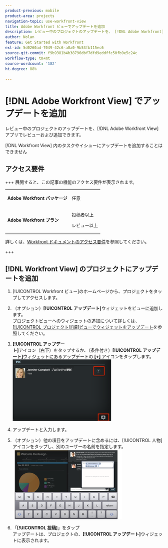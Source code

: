 ```yaml
---
product-previous: mobile
product-area: projects
navigation-topic: use-workfront-view
title: Adobe Workfront ビューでアップデートを追加
description: レビュー中のプロジェクトのアップデートを、 [!DNL Adobe Workfront]  ビューアプリでレビューおよび追加できます。
author: Nolan
feature: Get Started with Workfront
exl-id: 5d0260ad-7049-42c6-a8a0-9b53fb115ec6
source-git-commit: f9b9381b4b38796dbf7dfd9eddffc50fb9e5c24c
workflow-type: tm+mt
source-wordcount: '182'
ht-degree: 88%

---
```


# [!DNL Adobe Workfront View] でアップデートを追加

レビュー中のプロジェクトのアップデートを、[!DNL Adobe Workfront View] アプリでレビューおよび追加できます。

[!DNL Workfront View] 内のタスクやイシューにアップデートを追加することはできません

## アクセス要件

+++ 展開すると、この記事の機能のアクセス要件が表示されます。

<table style="table-layout:auto"> 
 <col> 
 </col> 
 <col> 
 </col> 
 <tbody> 
  <tr> 
   <td role="rowheader"><strong>Adobe Workfront パッケージ</strong></td> 
   <td> <p>任意</p> </td> 
  </tr> 
  <tr> 
   <td role="rowheader"><strong>Adobe Workfront プラン</strong></td> 
   <td> 
   <p>投稿者以上</p>
   <p>レビュー以上</p> </td> 
  </tr> 
 </tbody> 
</table>

詳しくは、[Workfront ドキュメントのアクセス要件](/help/quicksilver/administration-and-setup/add-users/access-levels-and-object-permissions/access-level-requirements-in-documentation.md)を参照してください。

+++

## [!DNL Workfront View] のプロジェクトにアップデートを追加

1. [!UICONTROL Workfront ビュー]のホームページから、プロジェクトをタップしてアクセスします。
1. （オプション）**[!UICONTROL アップデート]**&#x200B;ウィジェットをビューに追加します。\
   プロジェクトビューへのウィジェットの追加について詳しくは、[[!UICONTROL プロジェクト詳細]ビューでウィジェットをアップデート](../../../workfront-basics/mobile-apps/using-workfront-view/update-widgets-in-workfront-view.md)を参照してください。

1. **[!UICONTROL アップデート]**&#x200B;アイコン（右下）をタップするか、（条件付き）**[!UICONTROL アップデート]**&#x200B;ウィジェットにあるアップデートの **[+]** アイコンをタップします。\
   ![[!DNL workfront_view_updates_icon]png](assets/workfront-view-updates-icon-315x196.png)

1. アップデートと入力します。
1. （オプション）他の項目をアップデートに含めるには、[!UICONTROL 人物]アイコンをタップし、別のユーザーの名前を指定します。\
   ![&#x200B; モバイルアプリのアップデート &#x200B;](assets/screen-shot-2014-002-21-at-2.57.44-pm-350x222.png)

1. 「**[!UICONTROL 投稿]**」をタップ\
   アップデートは、プロジェクトの、**[!UICONTROL アップデート]**&#x200B;ウィジェットに表示されます。

